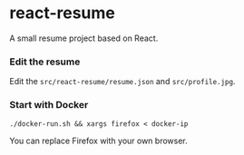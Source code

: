 # react-resume
A small resume project based on React.

### Edit the resume
Edit the `src/react-resume/resume.json` and `src/profile.jpg`.

### Start with Docker
	./docker-run.sh && xargs firefox < docker-ip

You can replace Firefox with your own browser.